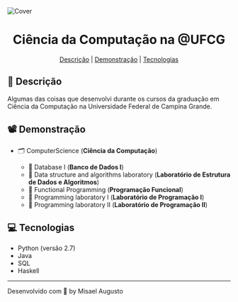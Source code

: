 <img id="cover" align="center" src="https://ik.imagekit.io/ocq8ayf2ug/cs-ufcg-cover_zgrb20Vf3j.png" alt="Cover" />

<h1 id="title" align="center">Ciência da Computação na @UFCG</h1>

<div align="center">
  <a href="#description">Descrição</a> |
  <a href="#preview">Demonstração</a> |
  <a href="#technologies">Tecnologias</a>
</div>

<h2 id="description">📑️ Descrição</h2>
<p>
  Algumas das coisas que desenvolvi durante os cursos da graduação em Ciência da Computação na Universidade Federal de Campina Grande.
</p>

<h2 id="preview">📽️ Demonstração</h2>
<ul>
  <li>🗂️ ComputerScience (<strong>Ciência da Computação</strong>)</li>
  <ul>
    <li>📁️ Database I (<strong>Banco de Dados I</strong>)</li>
    <li>📁️ Data structure and algorithms laboratory (<strong>Laboratório de Estrutura de Dados e Algoritmos</strong>)</li>
    <li>📁️ Functional Programming (<strong>Programação Funcional</strong>)</li>
    <li>📁️ Programming laboratory I (<strong>Laboratório de Programação I</strong>)</li>
    <li>📁️ Programming laboratory II (<strong>Laboratório de Programação II</strong>)</li>
  </ul>
</ul>

<h2 id="technologies">💻️ Tecnologias</h2>
<ul>
  <li>Python (versão 2.7)</li>
  <li>Java</li>
  <li>SQL</li>
  <li>Haskell</li>
</ul>

---
<p>Desenvolvido com 💙️ by Misael Augusto</p>